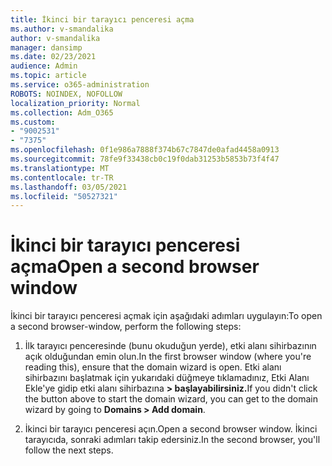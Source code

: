 ```yaml
---
title: İkinci bir tarayıcı penceresi açma
ms.author: v-smandalika
author: v-smandalika
manager: dansimp
ms.date: 02/23/2021
audience: Admin
ms.topic: article
ms.service: o365-administration
ROBOTS: NOINDEX, NOFOLLOW
localization_priority: Normal
ms.collection: Adm_O365
ms.custom:
- "9002531"
- "7375"
ms.openlocfilehash: 0f1e986a7888f374b67c7847de0afad4458a0913
ms.sourcegitcommit: 78fe9f33438cb0c19f0dab31253b5853b73f4f47
ms.translationtype: MT
ms.contentlocale: tr-TR
ms.lasthandoff: 03/05/2021
ms.locfileid: "50527321"
---
```

# <a name="open-a-second-browser-window"></a><span data-ttu-id="cb4e7-102">İkinci bir tarayıcı penceresi açma</span><span class="sxs-lookup"><span data-stu-id="cb4e7-102">Open a second browser window</span></span>

<span data-ttu-id="cb4e7-103">İkinci bir tarayıcı penceresi açmak için aşağıdaki adımları uygulayın:</span><span class="sxs-lookup"><span data-stu-id="cb4e7-103">To open a second browser-window, perform the following steps:</span></span>

1. <span data-ttu-id="cb4e7-104">İlk tarayıcı penceresinde (bunu okuduğun yerde), etki alanı sihirbazının açık olduğundan emin olun.</span><span class="sxs-lookup"><span data-stu-id="cb4e7-104">In the first browser window (where you're reading this), ensure that the domain wizard is open.</span></span> <span data-ttu-id="cb4e7-105">Etki alanı sihirbazını başlatmak için yukarıdaki düğmeye tıklamadınız, Etki Alanı Ekle'ye gidip etki alanı sihirbazına **> başlayabilirsiniz.**</span><span class="sxs-lookup"><span data-stu-id="cb4e7-105">If you didn't click the button above to start the domain wizard, you can get to the domain wizard by going to **Domains > Add domain**.</span></span>

2. <span data-ttu-id="cb4e7-106">İkinci bir tarayıcı penceresi açın.</span><span class="sxs-lookup"><span data-stu-id="cb4e7-106">Open a second browser window.</span></span> <span data-ttu-id="cb4e7-107">İkinci tarayıcıda, sonraki adımları takip edersiniz.</span><span class="sxs-lookup"><span data-stu-id="cb4e7-107">In the second browser, you'll follow the next steps.</span></span>
